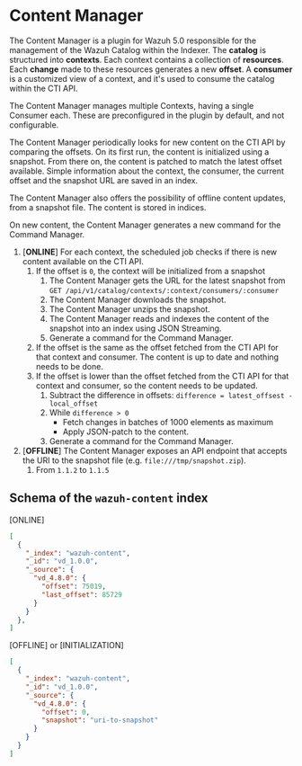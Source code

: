 # Content Manager

The Content Manager is a plugin for Wazuh 5.0 responsible for the management of the Wazuh Catalog within the Indexer. The **catalog** is structured into **contexts**. Each context contains a collection of **resources**. Each **change** made to these resources generates a new **offset**. A **consumer** is a customized view of a context, and it's used to consume the catalog within the CTI API.

The Content Manager manages multiple Contexts, having a single Consumer each. These are preconfigured in the plugin by default, and not configurable.

The Content Manager periodically looks for new content on the CTI API by comparing the offsets. On its first run, the content is initialized using a snapshot. From there on, the content is patched to match the latest offset available. Simple information about the context, the consumer, the current offset and the snapshot URL are saved in an index.

The Content Manager also offers the possibility of offline content updates, from a snapshot file. The content is stored in indices.

On new content, the Content Manager generates a new command for the Command Manager.

1. [**ONLINE**] For each context, the scheduled job checks if there is new content available on the CTI API.
    1. If the offset is `0`, the context will be initialized from a snapshot
        1. The Content Manager gets the URL for the latest snapshot from `GET /api/v1/catalog/contexts/:context/consumers/:consumer`
        2. The Content Manager downloads the snapshot.
        3. The Content Manager unzips the snapshot.
        4. The Content Manager reads and indexes the content of the snapshot into an index using JSON Streaming.
        5. Generate a command for the Command Manager.
    2. If the offset is the same as the offset fetched from the CTI API for that context and consumer. The content is up to date and nothing needs to be done.
    3. If the offset is lower than the offset fetched from the CTI API for that context and consumer, so the content needs to be updated.
        1. Subtract the difference in offsets: `difference = latest_offsest - local_offset` 
        2. While `difference > 0`
            - Fetch changes in batches of 1000 elements as maximum
            - Apply JSON-patch to the content.
        3. Generate a command for the Command Manager.
2. [**OFFLINE**] The Content Manager exposes an API endpoint that accepts the URI to the snapshot file (e.g. `file:///tmp/snapshot.zip`). 
   1. From `1.1.2` to `1.1.5`

## Schema of the `wazuh-content` index

[ONLINE]
```json
[
  {
    "_index": "wazuh-content",
    "_id": "vd_1.0.0",
    "_source": {
      "vd_4.8.0": {
        "offset": 75019,
        "last_offset": 85729
      }
    }
  },
]
```
[OFFLINE] or [INITIALIZATION]
```json
[
  {
    "_index": "wazuh-content",
    "_id": "vd_1.0.0",
    "_source": {
      "vd_4.8.0": {
        "offset": 0,
        "snapshot": "uri-to-snapshot"
      }
    }
  }
]
```
